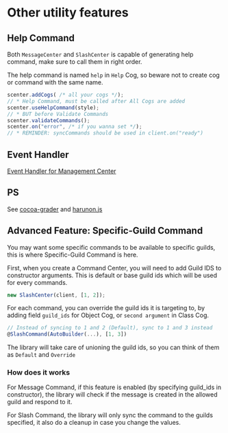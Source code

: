 # Other utility features

## Help Command

Both `MessageCenter` and `SlashCenter` is capable of generating help command, make sure to call them in right order.

The help command is named `help` in `Help` Cog, so beware not to create cog or command with the same name.

```js
scenter.addCogs( /* all your cogs */);
// * Help Command, must be called after All Cogs are added
scenter.useHelpCommand(style);
// * BUT before Validate Commands
scenter.validateCommands();
scenter.on("error", /* if you wanna set */);
// * REMINDER: syncCommands should be used in client.on("ready")
```

## Event Handler

[Event Handler for Management Center](./event.md)

## PS

See [cocoa-grader](https://github.com/Leomotors/cocoa-grader) and [harunon.js](https://github.com/CarelessDev/harunon.js)

## Advanced Feature: Specific-Guild Command

You may want some specific commands to be available to specific guilds,
this is where Specific-Guild Command is here.

First, when you create a Command Center, you will need to add Guild IDS
to constructor arguments. This is default or base guild ids which will
be used for every commands.

```ts
new SlashCenter(client, [1, 2]);
```

For each command, you can override the guild ids it is targeting to,
by adding field `guild_ids` for Object Cog, or `second argument` in Class Cog.

```ts
// Instead of syncing to 1 and 2 (Default), sync to 1 and 3 instead
@SlashCommand(AutoBuilder(...), [1, 3])
```

The library will take care of unioning the guild ids, so you can think of them
as `Default` and `Override`

### How does it works

For Message Command, if this feature is enabled 
(by specifying guild_ids in constructor), the library will check if the message
is created in the allowed guild and respond to it.

For Slash Command, the library will only sync the command to the guilds specified,
it also do a cleanup in case you change the values.
